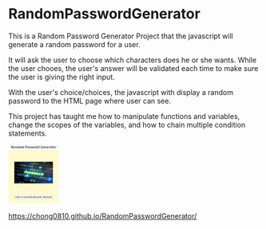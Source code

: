# RandomPasswordGenerator
This is a Random Password Generator Project that the javascript will generate a random password for a user.

It will ask the user to choose which characters does he or she wants. While the user chooes, the user's answer will be validated each time to make sure the user is giving the right input.

With the user's choice/choices, the javascript with display a random password to the HTML page where user can see.

This project has taught me how to manipulate functions and variables, change the scopes of the variables, and how to chain multiple condition statements.

<img src="assets/images/rpgImage.JPG" width="100" alt="Random Password Generator Site Picture" >


https://chong0810.github.io/RandomPasswordGenerator/

